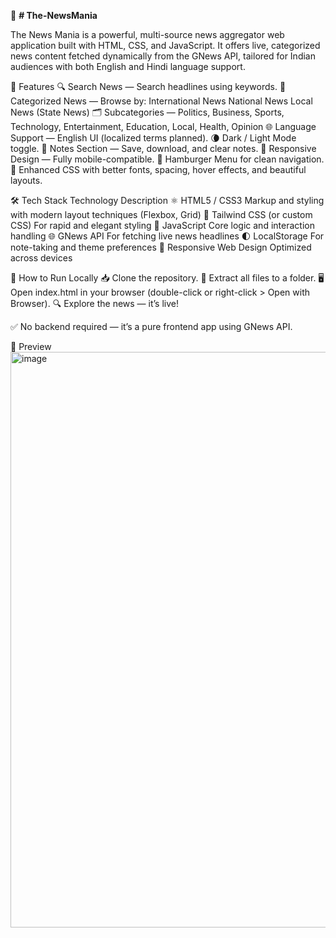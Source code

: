 📰 **# The-NewsMania**

The News Mania is a powerful, multi-source news aggregator web application built with HTML, CSS, and JavaScript. It offers live, categorized news content fetched dynamically from the GNews API, tailored for Indian audiences with both English and Hindi language support.

🌟 Features
🔍 Search News — Search headlines using keywords.
🧭 Categorized News — Browse by:
     International News
    National News
    Local News (State News)
🗂️ Subcategories — Politics, Business, Sports, Technology, Entertainment, Education, Local, Health, Opinion
🌐 Language Support — English UI (localized terms planned).
🌘 Dark / Light Mode toggle.
📝 Notes Section — Save, download, and clear notes.
📱 Responsive Design — Fully mobile-compatible.
🍔 Hamburger Menu for clean navigation.
🎨 Enhanced CSS with better fonts, spacing, hover effects, and beautiful layouts.

🛠️ Tech Stack
Technology
Description
⚛️ HTML5 / CSS3
Markup and styling with modern layout techniques (Flexbox, Grid)
🎨 Tailwind CSS (or custom CSS)
For rapid and elegant styling
🧠 JavaScript
Core logic and interaction handling
🌐 GNews API
For fetching live news headlines
🌓 LocalStorage
For note-taking and theme preferences
📱 Responsive Web Design
Optimized across devices


🚀 How to Run Locally
📥 Clone the repository.
📂 Extract all files to a folder.
🖥️ Open index.html in your browser (double-click or right-click > Open with Browser).
🔍 Explore the news — it’s live!

✅ No backend required — it’s a pure frontend app using GNews API.

📸  Preview
<img width="1914" height="921" alt="image" src="https://github.com/user-attachments/assets/300d2a30-61f7-41b9-9d2a-f5d21933a365" />



